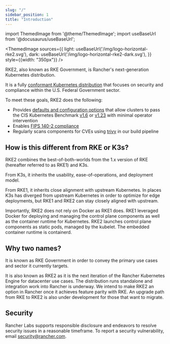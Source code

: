 ```yaml
---
slug: "/"
sidebar_position: 1
title: "Introduction"
---
```


import ThemedImage from '@theme/ThemedImage';
import useBaseUrl from '@docusaurus/useBaseUrl';

<ThemedImage
  sources={{
    light: useBaseUrl('/img/logo-horizontal-rke2.svg'),
    dark: useBaseUrl('/img/logo-horizontal-rke2-dark.svg'),
  }}
  style={{width: "350px"}}
/>


RKE2, also known as RKE Government, is Rancher's next-generation Kubernetes distribution.

It is a fully [conformant Kubernetes distribution](https://landscape.cncf.io/card-mode?selected=rke-government) that focuses on security and compliance within the U.S. Federal Government sector.

To meet these goals, RKE2 does the following:

- Provides [defaults and configuration options](security/hardening_guide.md) that allow clusters to pass the CIS Kubernetes Benchmark [v1.6](security/cis_self_assessment16.md) or [v1.23](security/cis_self_assessment123.md) with minimal operator intervention
- Enables [FIPS 140-2 compliance](security/fips_support.md)
- Regularly scans components for CVEs using [trivy](https://github.com/aquasecurity/trivy) in our build pipeline

## How is this different from RKE or K3s?

RKE2 combines the best-of-both-worlds from the 1.x version of RKE (hereafter referred to as RKE1) and K3s.

From K3s, it inherits the usability, ease-of-operations, and deployment model.

From RKE1, it inherits close alignment with upstream Kubernetes. In places K3s has diverged from upstream Kubernetes in order to optimize for edge deployments, but RKE1 and RKE2 can stay closely aligned with upstream.

Importantly, RKE2 does not rely on Docker as RKE1 does. RKE1 leveraged Docker for deploying and managing the control plane components as well as the container runtime for Kubernetes. RKE2 launches control plane components as static pods, managed by the kubelet. The embedded container runtime is containerd.

## Why two names?
It is known as RKE Government in order to convey the primary use cases and sector it currently targets.

It is also known as RKE2 as it is the next iteration of the Rancher Kubernetes Engine for datacenter use cases. The distribution runs standalone and integration work into Rancher is underway. We intend to make RKE2 an option in Rancher once it achieves feature parity with RKE. An upgrade path from RKE to RKE2 is also under development for those that want to migrate.

## Security

Rancher Labs supports responsible disclosure and endeavors to resolve security
issues in a reasonable timeframe. To report a security vulnerability, email
[security@rancher.com](mailto:security@rancher.com).
